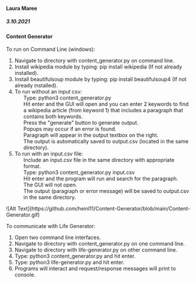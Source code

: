 <h4>Laura Maree</h4>
<h5>3.10.2021
<h4>Content Generator</h4>

To run on Command Line (windows):
<ol>
<li>Navigate to directory with content_generator.py on command line.</li>
<li>Install wikipedia module by typing: pip install wikipedia (If not already installed).</li>
<li>Install beautifulsoup module by typing: pip install beautifulsoup4 (If not already installed).</li>
<li>To run without an input csv: 
<ul>Type: python3 content_generator.py</ul>
<ul>Hit enter and the GUI will open and you can enter 2 keywords to find a wikipedia article (from keyword 1) 
that includes a paragraph that contains both keywords.</ul>
<ul>Press the "generate" button to generate output.</ul>
<ul>Popups may occur if an error is found.</ul>
<ul>Paragraph will appear in the output textbox on the right.</ul>
<ul>The output is automatically saved to output.csv (located in the same directory).</ul>
</li>
<li>To run with an input.csv file:
<ul>Include an input.csv file in the same directory with appropriate format.</ul> 
<ul>Type: python3 content_generator.py input.csv</ul>
<ul>Hit enter and the program will run and search for the paragraph.</ul>
<ul>The GUI will not open.</ul>
<ul>The output (paragraph or error message) will be saved to output.csv in the same directory.</ul>
</li></ol>
![Alt Text](https://github.com/heinl11/Content-Generator/blob/main/Content-Generator.gif)


To communicate with Life Generator: 
<ol>
<li>Open two command line interfaces.</li>
<li>Navigate to directory with content_generator.py on one command line.</li>
<li>Navigate to directory with life-generator.py on other command line.</li>
<li>Type: python3 content_generator.py and hit enter.</li>
<li>Type: python3 life-generator.py and hit enter.</li>
<li>Programs will interact and request/response messages will print to console.</li>
</ol>
